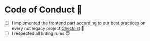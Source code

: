 # Code of Conduct :guard:
- [ ] I implemented the frontend part according to our best practices on every not legacy project [Checklist](https://pmsoftware.atlassian.net/wiki/spaces/PM/pages/3320414209/Checklist) :hugs:
- [ ] I respected all linting rules :innocent:
